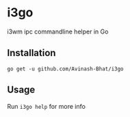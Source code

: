 i3go
====

i3wm ipc commandline helper in Go

Installation
-----

```
go get -u github.com/Avinash-Bhat/i3go
```

Usage
-----

Run `i3go help` for more info
